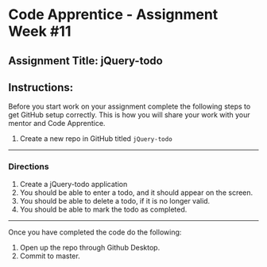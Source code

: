 # Code Apprentice - Assignment Week #11

## Assignment Title: jQuery-todo

## Instructions:

Before you start work on your assignment complete the following steps to get GitHub setup correctly. This is how you will share your work with your mentor and Code Apprentice.

1. Create a new repo in GitHub titled `jQuery-todo`

---

### Directions

1. Create a jQuery-todo application
2. You should be able to enter a todo, and it should appear on the screen.
3. You should be able to delete a todo, if it is no longer valid.
4. You should be able to mark the todo as completed.

---

Once you have completed the code do the following:

1. Open up the repo through Github Desktop.
2. Commit to master.
